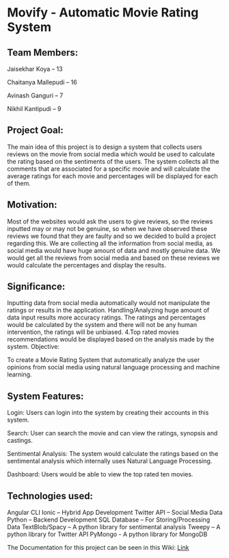 # Movify - Automatic Movie Rating System


## Team Members:

Jaisekhar Koya – 13

Chaitanya Mallepudi – 16

Avinash Ganguri – 7

Nikhil Kantipudi – 9


## Project Goal:

The main idea of this project is to design a system that collects users reviews on the movie from social media which would be used to calculate the rating based on the sentiments of the users. The system collects all the comments that are associated for a specific movie and will calculate the average ratings for each movie and percentages will be displayed for each of them.

## Motivation:

Most of the websites would ask the users to give reviews, so the reviews inputted may or may not be genuine, so when we have observed these reviews we found that they are faulty and so we decided to build a project regarding this. We are collecting all the information from social media, as social media would have huge amount of data and mostly genuine data. We would get all the reviews from social media and based on these reviews we would calculate the percentages and display the results.

 ## Significance:

Inputting data from social media automatically would not manipulate the ratings or results in the application.
Handling/Analyzing huge amount of data input results more accuracy ratings.
The ratings and percentages would be calculated by the system and there will not be any human intervention, the ratings will be unbiased. 4.Top rated movies recommendations would be displayed based on the analysis made by the system.
Objective:


To create a Movie Rating System that automatically analyze the user opinions from social media using natural language processing and machine learning.

## System Features:

Login: Users can login into the system by creating their accounts in this system.

Search: User can search the movie and can view the ratings, synopsis and castings.

Sentimental Analysis: The system would calculate the ratings based on the sentimental analysis which internally uses Natural Language Processing.

Dashboard: Users would be able to view the top rated ten movies.


## Technologies used:

Angular CLI
Ionic – Hybrid App Development
Twitter API – Social Media Data
Python – Backend Development
SQL Database – For Storing/Processing Data
TextBlob/Spacy – A python library for sentimental analysis
Tweepy – A python library for Twitter API
PyMongo - A python library for MongoDB

The Documentation for this project can be seen in this Wiki: [Link](https://github.com/jaisekhar/ProjectJARVIS/wiki)

